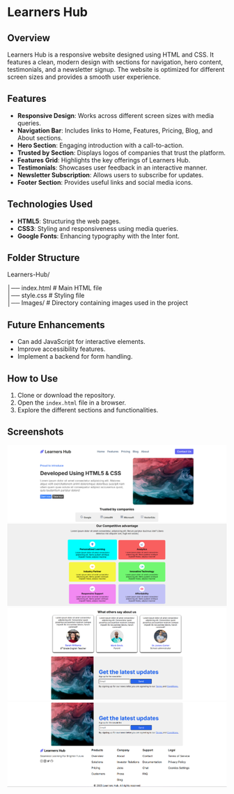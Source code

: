 # Learners Hub


## Overview

Learners Hub is a responsive website designed using HTML and CSS.
It features a clean, modern design with sections for navigation, hero content, testimonials, and a newsletter signup.
The website is optimized for different screen sizes and provides a smooth user experience.



## Features
- **Responsive Design**: Works across different screen sizes with media queries.
- **Navigation Bar**: Includes links to Home, Features, Pricing, Blog, and About sections.
- **Hero Section**: Engaging introduction with a call-to-action.
- **Trusted by Section**: Displays logos of companies that trust the platform.
- **Features Grid**: Highlights the key offerings of Learners Hub.
- **Testimonials**: Showcases user feedback in an interactive manner.
- **Newsletter Subscription**: Allows users to subscribe for updates.
- **Footer Section**: Provides useful links and social media icons.



## Technologies Used
- **HTML5**: Structuring the web pages.
- **CSS3**: Styling and responsiveness using media queries.
- **Google Fonts**: Enhancing typography with the Inter font.


## Folder Structure
Learners-Hub/

│── index.html    # Main HTML file <br>
│── style.css     # Styling file <br>
│── Images/       # Directory containing images used in the project



## Future Enhancements
- Can add JavaScript for interactive elements.
- Improve accessibility features.
- Implement a backend for form handling.


## How to Use
1. Clone or download the repository.
2. Open the `index.html` file in a browser.
3. Explore the different sections and functionalities.

## Screenshots

![Homepage](Screenshots/homepage.png)
![Features](Screenshots/features.png)
![Testimonials and Newsletter](Screenshots/testimonials-newsletter.png)
![Newsletter and Footer](Screenshots/newsletter-footer.png)






